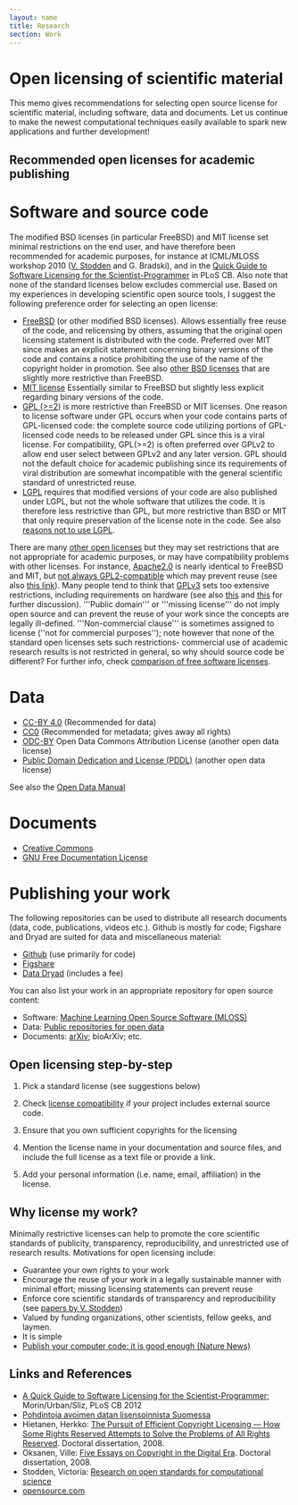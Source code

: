 ```yaml
---
layout: name
title: Research
section: Work
---
```


Open licensing of scientific material
=====================================

This memo gives recommendations for selecting open source license for
scientific material, including software, data and documents.  Let us
continue to make the newest computational techniques easily available
to spark new applications and further development!


Recommended open licenses for academic publishing
-------------------------------------------------


Software and source code
========================

The modified BSD licenses (in particular FreeBSD) and MIT license set minimal restrictions on the end user, and have therefore been recommended for academic purposes, for instance at ICML/MLOSS workshop 2010 ([V. Stodden](http://www.stanford.edu/~vcs/Papers.html) and G. Bradski), and in the [Quick Guide to Software Licensing for the Scientist-Programmer](http://www.ploscompbiol.org/article/info%3Adoi%2F10.1371%2Fjournal.pcbi.1002598) in PLoS CB. Also note that none of the standard licenses below excludes commercial use. Based on my experiences in developing scientific open source tools, I suggest the following preference order for selecting an open license:

* [FreeBSD](http://en.wikipedia.org/wiki/BSD_licenses#2-clause_license_.28.22Simplified_BSD_License.22_or_.22FreeBSD_License.22.29) (or other modified BSD licenses). Allows essentially free reuse of the code, and relicensing by others, assuming that the original open licensing statement is distributed with the code. Preferred over MIT since makes an explicit statement concerning binary versions of the code and contains a notice prohibiting the use of the name of the copyright holder in promotion. See also [other BSD licenses](http://en.wikipedia.org/wiki/BSD_licenses) that are slightly more restrictive than FreeBSD.
* [MIT license](http://en.wikipedia.org/wiki/MIT_License) Essentially similar to FreeBSD but slightly less explicit regarding binary versions of the code.
* [GPL (>=2)](http://www.gnu.org/licenses/old-licenses/gpl-2.0.txt) is more restrictive than FreeBSD or MIT licenses. One reason to license software under GPL occurs when your code contains parts of GPL-licensed code: the complete source code utilizing portions of GPL-licensed code needs to be released under GPL since this is a viral license. For compatibility, GPL(>=2) is often preferred over GPLv2 to allow end user select between GPLv2 and any later version. GPL should not the default choice for academic publishing since its requirements of viral distribution are somewhat incompatible with the general scientific standard of unrestricted reuse.  
* [LGPL](http://www.gnu.org/licenses/why-not-lgpl.html) requires that modified versions of your code are also published under LGPL, but not the whole software that utilizes the code. It is therefore less restrictive than GPL, but more restrictive than BSD or MIT that only require preservation of the license note in the code. See also [reasons not to use LGPL](http://www.gnu.org/licenses/why-not-lgpl.html).  
     
There are many [other open licenses](http://en.wikipedia.org/wiki/List_of_FSF_approved_software_licenses) but they may set restrictions that are not appropriate for academic purposes, or may have compatibility problems with other licenses. For instance, [Apache2.0](http://www.apache.org/licenses/) is nearly identical to FreeBSD and MIT, but [not always GPL2-compatible](http://stackoverflow.com/questions/40100/apache-licence-vs-bsd-vs-mit) which may prevent reuse (see also [this link](http://www.oss-watch.ac.uk/resources/opensourceyourcode.xml)). Many people tend to think that [GPLv3](http://www.gnu.org/licenses/gpl-3.0.html) sets too extensive restrictions, including requirements on hardware (see also [this](http://www.oreillynet.com/linux/blog/2007/06/linus_take_on_sun_opensolaris_1.html) and [this](http://www.oss-watch.ac.uk/resources/gpl3final.xml) for further discussion). '''Public domain''' or '''missing license''' do not imply open source and can prevent the reuse of your work since the concepts are legally ill-defined. '''Non-commercial clause''' is sometimes assigned to license (''not for commercial purposes''); note however that none of the standard open licenses sets such restrictions- commercial use of academic research results is not restricted in general, so why should source code be different? For further info, check [comparison of free software licenses](http://en.wikipedia.org/wiki/Comparison_of_free_software_licenses).



Data
====

* [CC-BY 4.0](http://creativecommons.org/licenses/by/4.0/) (Recommended for data)
* [CC0](http://wiki.creativecommons.org/CC0_FAQ) (Recommended for metadata; gives away all rights)
* [ODC-BY](http://www.opendatacommons.org/licenses/by/) Open Data Commons Attribution License (another open data license)
* [Public Domain Dedication and License (PDDL)](http://www.opendatacommons.org/about/) (another open data license)

See also the [Open Data Manual](http://opendatamanual.org/)


Documents
=========

* [Creative Commons](http://creativecommons.org/choose/)
* [GNU Free Documentation License](http://www.gnu.org/licenses/fdl.html)


Publishing your work
====================

The following repositories can be used to distribute
all research documents (data, code, publications, videos etc.). Github
is mostly for code; Figshare and Dryad are suited for data and
miscellaneous material:

 * [Github](http://github.org) (use primarily for code)
 * [Figshare](http://figshare.com)  
 * [Data Dryad](http://datadryad.org) (includes a fee)


You can also list your work in an appropriate repository for open
source content:

 * Software: [Machine Learning Open Source Software (MLOSS)](http://mloss.org/software/)
 * Data: [Public repositories for open data](http://oad.simmons.edu/oadwiki/Data_repositories)
 * Documents: [arXiv](http://arxiv.org); bioArXiv; etc.


Open licensing step-by-step 
---------------------------

1. Pick a standard license (see suggestions below)

1. Check [license compatibility](http://en.wikipedia.org/wiki/GNU_General_Public_License#Compatibility_and_multi-licensing) if your project includes external source code.

1. Ensure that you own sufficient copyrights for the licensing

1. Mention the license name in your documentation and source files,
and include the full license as a text file or provide a link.

1. Add your personal information (i.e. name, email, affiliation) in
the license.


Why license my work?
--------------------

Minimally restrictive licenses can help to promote the core scientific standards of publicity, transparency, reproducibility, and unrestricted use of research results. Motivations for open licensing include:

* Guarantee your own rights to your work
* Encourage the reuse of your work in a legally sustainable manner with minimal effort; missing licensing statements can prevent reuse
* Enforce core scientific standards of transparency and reproducibility (see [papers by V. Stodden](http://www.stanford.edu/~vcs/Papers.html))
* Valued by funding organizations, other scientists, fellow geeks, and laymen.
* It is simple 
* [Publish your computer code: it is good enough (Nature News)](http://www.nature.com/news/2010/101013/full/467753a.html)


Links and References
--------------------
* [A Quick Guide to Software Licensing for the Scientist-Programmer](http://www.ploscompbiol.org/article/info%3Adoi%2F10.1371%2Fjournal.pcbi.1002598); Morin/Urban/Sliz, PLoS CB 2012
* [Pohdintoja avoimen datan lisensoinnista Suomessa](http://julkinendata.posterous.com/#!/avoimen-datan-lisensointimalleja-maailmalta)
* Hietanen, Herkko: [The Pursuit of Efficient Copyright Licensing — How Some Rights Reserved Attempts to Solve the Problems of All Rights Reserved](http://urn.fi/URN:ISBN:978-952-214-721-9). Doctoral dissertation, 2008.
* Oksanen, Ville: [Five Essays on Copyright in the Digital Era](http://lib.tkk.fi/Diss/2008/isbn9789529983445/isbn9789529983445.pdf). Doctoral dissertation, 2008. 
* Stodden, Victoria: [Research on open standards for computational science](http://www.stanford.edu/~vcs/Papers.html)
* [opensource.com](http://www.opensource.com/)


